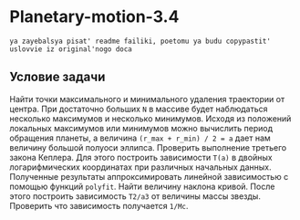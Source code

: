 # Planetary-motion-3.4
```
ya zayebalsya pisat' readme failiki, poetomu ya budu copypastit' uslovvie iz original'nogo doca
```
## Условие задачи
Найти точки максимального и минимального удаления траектории от центра. При достаточно больших `N` в массиве будет наблюдаться несколько максимумов и несколько минимумов. Исходя из положений локальных максимумов или минимумов можно вычислить период обращения планеты, а величина `(r_max + r_min) / 2 = a` дает нам величину большой полуоси эллипса. Проверить выполнение третьего закона Кеплера. Для этого построить зависимости `T(a)` в двойных логарифмических координатах при различных начальных данных. Полученные результаты аппроксимировать линейной зависимостью с помощью функций `polyfit`. Найти величину наклона кривой. После этого построить зависимость `T2/a3` от величины массы звезды. Проверить что зависимость получается `1/Mc`.
